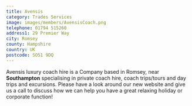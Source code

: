 ```yaml
---
title: Avensis
category: Trades Services
image: images/members/AvensisCoach.png
telephone: 01794 515260
address1: 29 Premier Way
city: Romsey
county: Hampshire
country: UK
postcode: SO51 9DQ
---
```

Avensis luxury coach hire is a Company based in Romsey, near **Southampton** specialising in private coach hire, coach trips/tours and day trips and excursions. Please have a look around our new website and give us a call to discuss how we can help you have a great relaxing holiday or corporate function!
